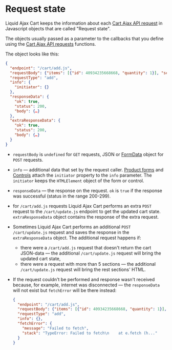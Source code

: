 # Request state

Liquid Ajax Cart keeps the information about each [Cart Ajax API request](/reference/requests/) in Javascript objects that are called "Request state".

The objects usually passed as a parameter to the callbacks that you define using the [Cart Ajax API requests](/reference/requests/) functions.

The object looks like this:
```json
{
  "endpoint": "/cart/add.js",
  "requestBody": {"items": [{"id": 40934235668668, "quantity": 1}], "sections": "my-cart"},
  "requestType": "add",
  "info": {
    "initiator": {}
  },
  "responseData": {
    "ok": true, 
    "status": 200, 
    "body": {…}
  },
  "extraResponseData": {
    "ok": true, 
    "status": 200, 
    "body": {…}
  }
}
```
* `requestBody` is `undefined` for `GET` requests, JSON or [FormData](https://developer.mozilla.org/en-US/docs/Web/API/FormData) object for `POST` requests.
* `info` — additional data that set by the request caller. [Product forms](/reference/product-forms/) and [Controls](/reference/controls/) attach the `initiator` property to the `info` parameter. The `initiator` keeps the `HTMLElement` object of the form or control.
* `responseData` — the response on the request. `ok` is `true` if the response was successful (status in the range 200-299).
* for `/cart/add.js` requests Liquid Ajax Cart performs an extra `POST` request to the `/cart/update.js` endpoint to get the updated cart state. `extraResponseData` object contains the response of the extra request.
* Sometimes Liquid Ajax Cart performs an additional `POST /cart/update.js` request and saves the response in the `extraResponseData` object. The additional request happens if:
  * there were a `/cart/add.js` request that doesn't return the cart JSON-data — the additional `/cart/update.js` request will bring the updated cart state,
  * there were a request with more than 5 sections — the additional `/cart/update.js` request will bring the rest sections' HTML.
* If the request couldn't be performed and response wasn't received because, for example, internet was disconnected — the `responseData` will not exist but `fetchError` will be there instead:
  
  ```json
  {
    "endpoint": "/cart/add.js",
    "requestBody": {"items": [{"id": 40934235668668, "quantity": 1}], "sections": "my-cart"},
    "requestType": "add",
    "info": {},
    "fetchError": {
      "message": "Failed to fetch",
      "stack": "TypeError: Failed to fetch\n    at e.fetch (h..."
    }
  }
  ```